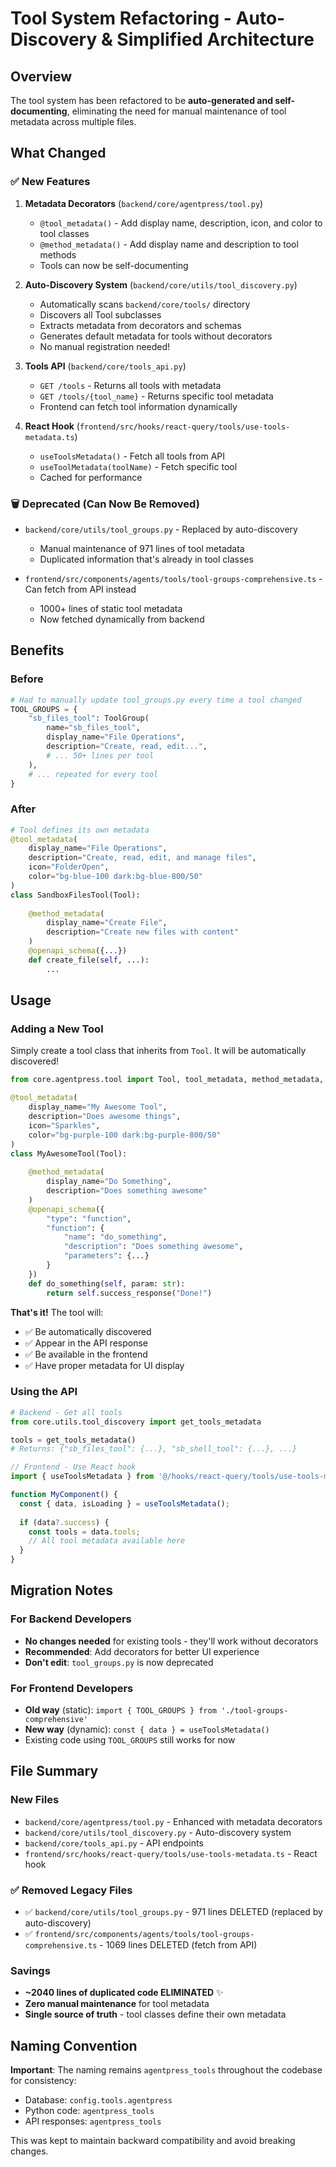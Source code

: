 # Tool System Refactoring - Auto-Discovery & Simplified Architecture

## Overview

The tool system has been refactored to be **auto-generated and self-documenting**, eliminating the need for manual maintenance of tool metadata across multiple files.

## What Changed

### ✅ New Features

1. **Metadata Decorators** (`backend/core/agentpress/tool.py`)
   - `@tool_metadata()` - Add display name, description, icon, and color to tool classes
   - `@method_metadata()` - Add display name and description to tool methods
   - Tools can now be self-documenting

2. **Auto-Discovery System** (`backend/core/utils/tool_discovery.py`)
   - Automatically scans `backend/core/tools/` directory
   - Discovers all Tool subclasses
   - Extracts metadata from decorators and schemas
   - Generates default metadata for tools without decorators
   - No manual registration needed!

3. **Tools API** (`backend/core/tools_api.py`)
   - `GET /tools` - Returns all tools with metadata
   - `GET /tools/{tool_name}` - Returns specific tool metadata
   - Frontend can fetch tool information dynamically

4. **React Hook** (`frontend/src/hooks/react-query/tools/use-tools-metadata.ts`)
   - `useToolsMetadata()` - Fetch all tools from API
   - `useToolMetadata(toolName)` - Fetch specific tool
   - Cached for performance

### 🗑️ Deprecated (Can Now Be Removed)

- `backend/core/utils/tool_groups.py` - Replaced by auto-discovery
  - Manual maintenance of 971 lines of tool metadata
  - Duplicated information that's already in tool classes
  
- `frontend/src/components/agents/tools/tool-groups-comprehensive.ts` - Can fetch from API instead
  - 1000+ lines of static tool metadata
  - Now fetched dynamically from backend

## Benefits

### Before
```python
# Had to manually update tool_groups.py every time a tool changed
TOOL_GROUPS = {
    "sb_files_tool": ToolGroup(
        name="sb_files_tool",
        display_name="File Operations",
        description="Create, read, edit...",
        # ... 50+ lines per tool
    ),
    # ... repeated for every tool
}
```

### After
```python
# Tool defines its own metadata
@tool_metadata(
    display_name="File Operations",
    description="Create, read, edit, and manage files",
    icon="FolderOpen",
    color="bg-blue-100 dark:bg-blue-800/50"
)
class SandboxFilesTool(Tool):
    
    @method_metadata(
        display_name="Create File",
        description="Create new files with content"
    )
    @openapi_schema({...})
    def create_file(self, ...):
        ...
```

## Usage

### Adding a New Tool

Simply create a tool class that inherits from `Tool`. It will be automatically discovered!

```python
from core.agentpress.tool import Tool, tool_metadata, method_metadata, openapi_schema

@tool_metadata(
    display_name="My Awesome Tool",
    description="Does awesome things",
    icon="Sparkles",
    color="bg-purple-100 dark:bg-purple-800/50"
)
class MyAwesomeTool(Tool):
    
    @method_metadata(
        display_name="Do Something",
        description="Does something awesome"
    )
    @openapi_schema({
        "type": "function",
        "function": {
            "name": "do_something",
            "description": "Does something awesome",
            "parameters": {...}
        }
    })
    def do_something(self, param: str):
        return self.success_response("Done!")
```

**That's it!** The tool will:
- ✅ Be automatically discovered
- ✅ Appear in the API response
- ✅ Be available in the frontend
- ✅ Have proper metadata for UI display

### Using the API

```python
# Backend - Get all tools
from core.utils.tool_discovery import get_tools_metadata

tools = get_tools_metadata()
# Returns: {"sb_files_tool": {...}, "sb_shell_tool": {...}, ...}
```

```typescript
// Frontend - Use React hook
import { useToolsMetadata } from '@/hooks/react-query/tools/use-tools-metadata';

function MyComponent() {
  const { data, isLoading } = useToolsMetadata();
  
  if (data?.success) {
    const tools = data.tools;
    // All tool metadata available here
  }
}
```

## Migration Notes

### For Backend Developers

- **No changes needed** for existing tools - they'll work without decorators
- **Recommended**: Add decorators for better UI experience
- **Don't edit**: `tool_groups.py` is now deprecated

### For Frontend Developers

- **Old way** (static): `import { TOOL_GROUPS } from './tool-groups-comprehensive'`
- **New way** (dynamic): `const { data } = useToolsMetadata()`
- Existing code using `TOOL_GROUPS` still works for now

## File Summary

### New Files
- `backend/core/agentpress/tool.py` - Enhanced with metadata decorators
- `backend/core/utils/tool_discovery.py` - Auto-discovery system
- `backend/core/tools_api.py` - API endpoints
- `frontend/src/hooks/react-query/tools/use-tools-metadata.ts` - React hook

### ✅ Removed Legacy Files
- ✅ `backend/core/utils/tool_groups.py` - 971 lines DELETED (replaced by auto-discovery)
- ✅ `frontend/src/components/agents/tools/tool-groups-comprehensive.ts` - 1069 lines DELETED (fetch from API)

### Savings
- **~2040 lines of duplicated code ELIMINATED** ✨
- **Zero manual maintenance** for tool metadata
- **Single source of truth** - tool classes define their own metadata

## Naming Convention

**Important**: The naming remains `agentpress_tools` throughout the codebase for consistency:
- Database: `config.tools.agentpress`
- Python code: `agentpress_tools`
- API responses: `agentpress_tools`

This was kept to maintain backward compatibility and avoid breaking changes.

